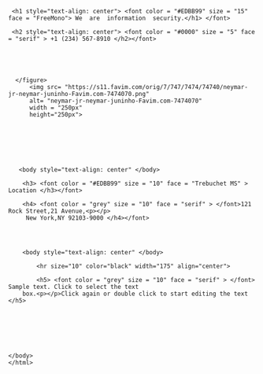 <!DOCTYPE html>
<html lang="en">
<head>
    <meta charset="UTF-8">
    <meta http-equiv="X-UA-Compatible" content="IE=edge">
    <meta name="viewport" content="width=device-width, initial-scale=1.0">
    <title>Homework</title>

</head>

    
     <h1 style="text-align: center"> <font color = "#EDBB99" size = "15" face = "FreeMono"> We  are  information  security.</h1> </font>
    
     <h2 style="text-align: center"> <font color = "#0000" size = "5" face = "serif" > +1 (234) 567-8910 </h2></font>

     
   
  
  
      </figure>
          <img src= "https://s11.favim.com/orig/7/747/7474/74740/neymar-jr-neymar-juninho-Favim.com-7474070.png"
          alt= "neymar-jr-neymar-juninho-Favim.com-7474070" 
          width = "250px" 
          height="250px">
         
       

         
         
         
         
       <body style="text-align: center" </body> 
       
        <h3> <font color = "#EDBB99" size = "10" face = "Trebuchet MS" > Location </h3></font>
     
        <h4> <font color = "grey" size = "10" face = "serif" > </font>121 Rock Street,21 Avenue,<p></p>
         New York,NY 92103-9000 </h4></font> 
      
         
       
         
        <body style="text-align: center" </body> 
            
            <hr size="10" color="black" width="175" align="center">  
        
            <h5> <font color = "grey" size = "10" face = "serif" > </font> Sample text. Click to select the text 
        box.<p></p>Click again or double click to start editing the text </h5>
            
     
        

   
    
        
    </body>
    </html>
